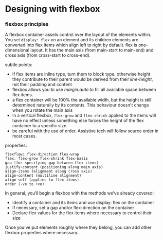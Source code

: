 # Designing with flexbox

### flexbox principles

A flexbox container assets control over the layout of the elements within. You set `display: flex` on an element and its children elements are converted into flex items which align left to right by default. flex is one-dimensional layout. 
It has the main axis (from main-start to main-end) and cross axis (from cross-start to cross-end).

subtle points:
* if flex items are inline type, turn them to block type. otherwise height they contribute to their parent would be derived from their *line-height*, not their padding and content
* flexbox allows you to use *margin:auto* to fill all available space between flex items.
* a flex container will be 100% the available width, but the height is still determined naturally by its contents. This behaviour doesn't change when you rotate the  main axis
* In a vertical flexbox, `flex-grow` and `flex-shrink` applied to the items will have no effect unless something else forces the height of the flex container to a specific size.
* be careful with the use of order. Assistive tech will follow source order in most cases.

properties:

	flexflow: flex-direction flex-wrap
	flex: flex-grow flex-shrink flex-basis
	gap (for specifying gap between flex items)
	justify-content (positioning along main axis)
	align-items (alignment along cross axis)
	align-content (multiline alignment)
	align-self (applies to flex items)
	order (-ve to +ve)

In general, you’ll begin a flexbox with the methods we’ve already covered:
* Identify a container and its items and use display: flex on the container
* If necessary, set a gap and/or flex-direction on the container
* Declare flex values for the flex items where necessary to control their size

Once you’ve put elements roughly where they belong, you can add other flexbox
properties where necessary.

